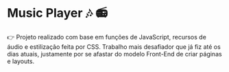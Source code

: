 # Music Player 🎶 📻

👉 Projeto realizado com base em funções de JavaScript, recursos de áudio e estilização feita por CSS. Trabalho mais desafiador que já fiz até os dias atuais, justamente por se afastar do modelo Front-End de criar páginas e layouts.
